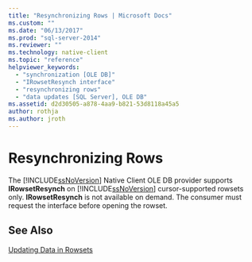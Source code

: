 ```yaml
---
title: "Resynchronizing Rows | Microsoft Docs"
ms.custom: ""
ms.date: "06/13/2017"
ms.prod: "sql-server-2014"
ms.reviewer: ""
ms.technology: native-client
ms.topic: "reference"
helpviewer_keywords: 
  - "synchronization [OLE DB]"
  - "IRowsetResynch interface"
  - "resynchronizing rows"
  - "data updates [SQL Server], OLE DB"
ms.assetid: d2d30505-a878-4aa9-b821-53d8118a45a5
author: rothja
ms.author: jroth
---
```

# Resynchronizing Rows
  The [!INCLUDE[ssNoVersion](../../includes/ssnoversion-md.md)] Native Client OLE DB provider supports **IRowsetResynch** on [!INCLUDE[ssNoVersion](../../includes/ssnoversion-md.md)] cursor-supported rowsets only. **IRowsetResynch** is not available on demand. The consumer must request the interface before opening the rowset.  
  
## See Also  
 [Updating Data in Rowsets](updating-data-in-rowsets.md)  
  
  
